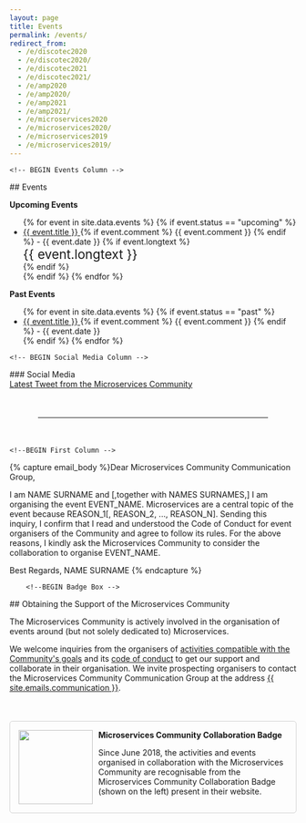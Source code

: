 ```yaml
---
layout: page
title: Events
permalink: /events/
redirect_from:
  - /e/discotec2020
  - /e/discotec2020/
  - /e/discotec2021
  - /e/discotec2021/
  - /e/amp2020
  - /e/amp2020/
  - /e/amp2021
  - /e/amp2021/
  - /e/microservices2020
  - /e/microservices2020/
  - /e/microservices2019
  - /e/microservices2019/
---
```


<section><div class="container"><div class="row"><div class="col-xs-12" markdown="1">

<!--BEGIN First Row -->
<div class="row">

    <!-- BEGIN Events Column -->
<div class="col-xs-12 col-md-7">
<div class="section-title" markdown="1">
## Events
</div>

<strong>Upcoming Events</strong>
<ul>
{% for event in site.data.events %}
{% if event.status == "upcoming" %}
<li>
  <a href="{{ event.link }}">
  {{ event.title }}
  </a>
  {% if event.comment %}
  <span class="small">{{ event.comment }}</span>
  {% endif %}
  - {{ event.date }}
  {% if event.longtext %}
  <br/>
  <div style="font-size: 1.4rem;">{{ event.longtext }}</div>
  {% endif %}
</li>
{% endif %}
{% endfor %}
</ul>


<strong>Past Events</strong>
<ul>
{% for event in site.data.events %}
{% if event.status == "past" %}
<li>
  <a href="{{ event.link }}">
  {{ event.title }}
  </a>
  {% if event.comment %}
  <span class="small">{{ event.comment }}</span>
  {% endif %}
  - {{ event.date }}
</li>
{% endif %}
{% endfor %}
</ul>
</div>
    <!-- END Events Column -->

    <!-- BEGIN Social Media Column -->
<div class="col-xs-12 col-md-offset-1 col-md-4" markdown="1">
### Social Media
<div><a class="twitter-timeline" data-tweet-limit="2" data-height="400" href="https://twitter.com/c_microservices">Latest Tweet from the Microservices Community</a> <script async src="//platform.twitter.com/widgets.js" charset="utf-8"></script></div>
</div>
    <!-- END Social Media Column -->

</div>
<!--END First Row -->

<div style="margin:50px"><hr></div><div class="clear-fix"></div>

<!--BEGIN Second Row -->
<div class="row" style="padding-bottom:50px;">

    <!--BEGIN First Column -->
<div class="text-justify col-xs-12">
        <!--BEGIN E-Mail Text -->
{% capture email_body %}Dear Microservices Community Communication Group,

I am NAME SURNAME and [,together with NAMES SURNAMES,] I am organising the event EVENT_NAME.
Microservices are a central topic of the event because REASON_1[, REASON_2, ..., REASON_N].
Sending this inquiry, I confirm that I read and understood the Code of Conduct for event organisers of the Community and agree to follow its rules.
For the above reasons, I kindly ask the Microservices Community to consider the collaboration to organise EVENT_NAME.

Best Regards,
NAME SURNAME
{% endcapture %}
        <!--END E-Mail Text -->

        <!--BEGIN Badge Box -->
<div markdown="1">
## Obtaining the Support of the Microservices Community

The Microservices Community is actively involved in the organisation of events around (but not solely dedicated to) Microservices.

We welcome inquiries from the organisers of [activities compatible with the Community's goals](/activities/) and its [code of conduct](/events/coc/) to get our support and collaborate in their organisation.
We invite prospecting organisers to contact the Microservices Community Communication Group at the address
<a href="mailto:{{ site.emails.communication }}?subject={{ 'Inquiry for supporting EVENT_NAME' | url_encode }}&body={{ email_body | url_encode }}">{{ site.emails.communication }}</a>.

<div id="badge" style="overflow: auto;padding: 15px;border: 1px solid lightgray;border-radius: 5px; margin-top: 50px;"><img style="float:left;width:130px; padding-right:10px;" src="/assets/images/Badge_MC_Supported_black.png" alt="">
<div class="pt-2">
<strong>Microservices Community Collaboration Badge</strong>
<p>
Since June 2018, the activities and events organised in collaboration with the Microservices Community are recognisable from the Microservices Community Collaboration Badge (shown on the left) present in their website.</p>
</div>
</div>
</div>
        <!--END Badge Box -->

</div>
    <!--END First Column -->

</div>
<!--END Second Row -->

</div></div></div></section>